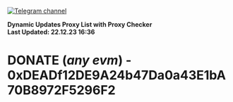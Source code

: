 [![Telegram channel](https://img.shields.io/endpoint?url=https://runkit.io/damiankrawczyk/telegram-badge/branches/master?url=https://t.me/n4z4v0d)](https://t.me/n4z4v0d) 

**Dynamic Updates Proxy List with Proxy Checker**  
**Last Updated: 22.12.23 16:36**

# DONATE (_any evm_) - 0xDEADf12DE9A24b47Da0a43E1bA70B8972F5296F2
